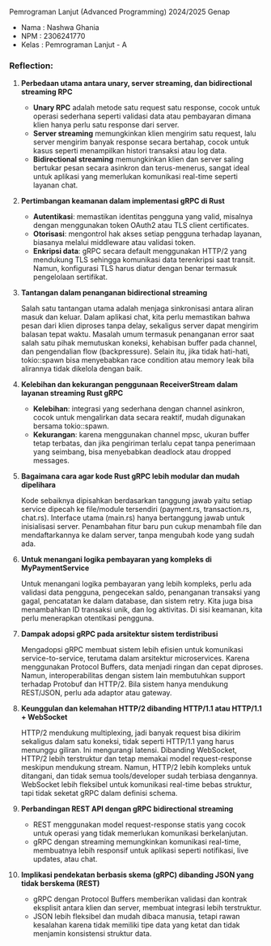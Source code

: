 Pemrograman Lanjut (Advanced Programming) 2024/2025 Genap

- Nama : Nashwa Ghania
- NPM : 2306241770
- Kelas : Pemrograman Lanjut - A

### Reflection:

1. **Perbedaan utama antara unary, server streaming, dan bidirectional streaming RPC**

   - **Unary RPC** adalah metode satu request satu response, cocok untuk operasi sederhana seperti validasi data atau pembayaran dimana klien hanya perlu satu response dari server.
   - **Server streaming** memungkinkan klien mengirim satu request, lalu server mengirim banyak response secara bertahap, cocok untuk kasus seperti menampilkan histori transaksi atau log data.
   - **Bidirectional streaming** memungkinkan klien dan server saling bertukar pesan secara asinkron dan terus-menerus, sangat ideal untuk aplikasi yang memerlukan komunikasi real-time seperti layanan chat.

2. **Pertimbangan keamanan dalam implementasi gRPC di Rust**

   - **Autentikasi**: memastikan identitas pengguna yang valid, misalnya dengan menggunakan token OAuth2 atau TLS client certificates.
   - **Otorisasi**: mengontrol hak akses setiap pengguna terhadap layanan, biasanya melalui middleware atau validasi token.
   - **Enkripsi data**: gRPC secara default menggunakan HTTP/2 yang mendukung TLS sehingga komunikasi data terenkripsi saat transit. Namun, konfigurasi TLS harus diatur dengan benar termasuk pengelolaan sertifikat.

3. **Tantangan dalam penanganan bidirectional streaming**

   Salah satu tantangan utama adalah menjaga sinkronisasi antara aliran masuk dan keluar. Dalam aplikasi chat, kita perlu memastikan bahwa pesan dari klien diproses tanpa delay, sekaligus server dapat mengirim balasan tepat waktu. Masalah umum termasuk penanganan error saat salah satu pihak memutuskan koneksi, kehabisan buffer pada channel, dan pengendalian flow (backpressure). Selain itu, jika tidak hati-hati, tokio::spawn bisa menyebabkan race condition atau memory leak bila alirannya tidak dikelola dengan baik.

4. **Kelebihan dan kekurangan penggunaan ReceiverStream dalam layanan streaming Rust gRPC**

   - **Kelebihan**: integrasi yang sederhana dengan channel asinkron, cocok untuk mengalirkan data secara reaktif, mudah digunakan bersama tokio::spawn.
   - **Kekurangan**: karena menggunakan channel mpsc, ukuran buffer tetap terbatas, dan jika pengiriman terlalu cepat tanpa penerimaan yang seimbang, bisa menyebabkan deadlock atau dropped messages.

5. **Bagaimana cara agar kode Rust gRPC lebih modular dan mudah dipelihara**

   Kode sebaiknya dipisahkan berdasarkan tanggung jawab yaitu setiap service dipecah ke file/module tersendiri (payment.rs, transaction.rs, chat.rs). Interface utama (main.rs) hanya bertanggung jawab untuk inisialisasi server. Penambahan fitur baru pun cukup menambah file dan mendaftarkannya ke dalam server, tanpa mengubah kode yang sudah ada.

6. **Untuk menangani logika pembayaran yang kompleks di MyPaymentService**

   Untuk menangani logika pembayaran yang lebih kompleks, perlu ada validasi data pengguna, pengecekan saldo, penanganan transaksi yang gagal, pencatatan ke dalam database, dan sistem retry. Kita juga bisa menambahkan ID transaksi unik, dan log aktivitas. Di sisi keamanan, kita perlu menerapkan otentikasi pengguna.

7. **Dampak adopsi gRPC pada arsitektur sistem terdistribusi**

   Mengadopsi gRPC membuat sistem lebih efisien untuk komunikasi service-to-service, terutama dalam arsitektur microservices. Karena menggunakan Protocol Buffers, data menjadi ringan dan cepat diproses. Namun, interoperabilitas dengan sistem lain membutuhkan support terhadap Protobuf dan HTTP/2. Bila sistem hanya mendukung REST/JSON, perlu ada adaptor atau gateway.

8. **Keunggulan dan kelemahan HTTP/2 dibanding HTTP/1.1 atau HTTP/1.1 + WebSocket**

   HTTP/2 mendukung multiplexing, jadi banyak request bisa dikirim sekaligus dalam satu koneksi, tidak seperti HTTP/1.1 yang harus menunggu giliran. Ini mengurangi latensi. Dibanding WebSocket, HTTP/2 lebih terstruktur dan tetap memakai model request-response meskipun mendukung stream. Namun, HTTP/2 lebih kompleks untuk ditangani, dan tidak semua tools/developer sudah terbiasa dengannya. WebSocket lebih fleksibel untuk komunikasi real-time bebas struktur, tapi tidak seketat gRPC dalam definisi schema.

9. **Perbandingan REST API dengan gRPC bidirectional streaming**

   - REST menggunakan model request-response statis yang cocok untuk operasi yang tidak memerlukan komunikasi berkelanjutan.
   - gRPC dengan streaming memungkinkan komunikasi real-time, membuatnya lebih responsif untuk aplikasi seperti notifikasi, live updates, atau chat.

10. **Implikasi pendekatan berbasis skema (gRPC) dibanding JSON yang tidak berskema (REST)**

    - gRPC dengan Protocol Buffers memberikan validasi dan kontrak eksplisit antara klien dan server, membuat integrasi lebih terstruktur.
    - JSON lebih fleksibel dan mudah dibaca manusia, tetapi rawan kesalahan karena tidak memiliki tipe data yang ketat dan tidak menjamin konsistensi struktur data.

